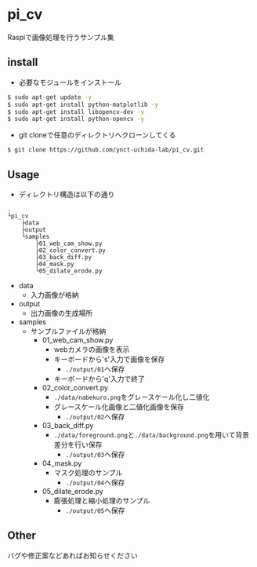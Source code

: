 # pi_cv

Raspiで画像処理を行うサンプル集


## install

- 必要なモジュールをインストール

```sh
$ sudo apt-get update -y
$ sudo apt-get install python-matplotlib -y
$ sudo apt-get install libopencv-dev -y
$ sudo apt-get install python-opencv -y
```

- git cloneで任意のディレクトリへクローンしてくる

```sh
$ git clone https://github.com/ynct-uchida-lab/pi_cv.git
```

## Usage

- ディレクトリ構造は以下の通り

```
.
└pi_cv
    ├data
    ├output
    └samples
        ├01_web_cam_show.py
        ├02_color_convert.py
        ├03_back_diff.py
        ├04_mask.py
        └05_dilate_erode.py
```

- data
    - 入力画像が格納
- output
    - 出力画像の生成場所
- samples
    - サンプルファイルが格納
        - 01_web_cam_show.py
            - webカメラの画像を表示
            - キーボードから's'入力で画像を保存
                - `./output/01`へ保存
            - キーボードから'q'入力で終了
        - 02_color_convert.py
            - `./data/nabekuro.png`をグレースケール化し二値化
            - グレースケール化画像と二値化画像を保存
                - `./output/02`へ保存
        - 03_back_diff.py
            - `./data/foreground.png`と`./data/background.png`を用いて背景差分を行い保存
                - `./output/03`へ保存
        - 04_mask.py
            - マスク処理のサンプル
                - `./output/04`へ保存
        - 05_dilate_erode.py
            - 膨張処理と縮小処理のサンプル
                - `./output/05`へ保存

## Other

バグや修正案などあればお知らせください

